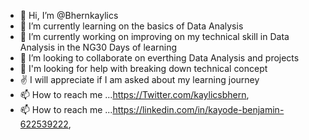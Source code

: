 - 👋 Hi, I’m @Bhernkaylics
- 👀 I’m currently learning on the basics of Data Analysis
- 🌱 I’m currently working on improving on my technical skill in Data Analysis in the NG30 Days of learning 
- 💞️ I’m looking to collaborate on everthing Data Analysis and projects
- 🤝 I'm looking for help with breaking down technical concept
- ✌ I will appreciate if I am asked about my learning journey
- 📫 How to reach me ...https://Twitter.com/kaylicsbhern,
- 📫 How to reach me ...https://linkedin.com/in/kayode-benjamin-622539222,


<!---
Bhernkaylics/Bhernkaylics is a ✨ special ✨ repository because its `README.md` (this file) appears on your GitHub profile.
You can click the Preview link to take a look at your changes.
--->
